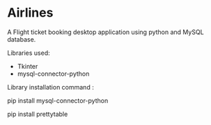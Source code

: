 # Airlines

A Flight ticket booking desktop application using python and MySQL database.

Libraries used:

* Tkinter
* mysql-connector-python

Library installation command :

pip install mysql-connector-python

pip install prettytable

